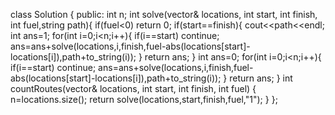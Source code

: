 class Solution {
public:
int n;
int solve(vector<int>& locations, int start, int finish, int fuel,string path){
if(fuel<0)
return 0;
if(start==finish){
cout<<path<<endl;
int ans=1;
for(int i=0;i<n;i++){
if(i==start) continue;
ans=ans+solve(locations,i,finish,fuel-abs(locations[start]-locations[i]),path+to_string(i));
}
return ans;
}
int ans=0;
for(int i=0;i<n;i++){
if(i==start) continue;
ans=ans+solve(locations,i,finish,fuel-abs(locations[start]-locations[i]),path+to_string(i));
}
return ans;
}
int countRoutes(vector<int>& locations, int start, int finish, int fuel) {
n=locations.size();
return solve(locations,start,finish,fuel,"1");
}
};